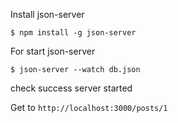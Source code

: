 Install json-server

`$ npm install -g json-server`

For start json-server

`$ json-server --watch db.json`

check success server started

Get to `http://localhost:3000/posts/1`

